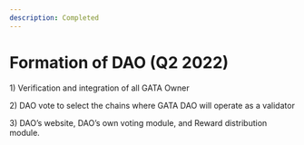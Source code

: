 ```yaml
---
description: Completed
---
```


# Formation of DAO (Q2 2022)

1\)    Verification and integration of all GATA Owner

2\)    DAO vote to select the chains where GATA DAO will operate as a validator

3\)    DAO’s website, DAO’s own voting module, and Reward distribution module.&#x20;

